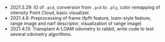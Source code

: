 - 2021.3.29: IO of `.pcd`, conversion from `.pcd` to `.ply`, color remapping of intensity Point Cloud, basic visualizer.
- 2021.4.8: Preprocessing of frame (fpfh feature, loam-style feature, range image and narf descriptor, visualization of range image)
- 2021.4.13: Transplant A-LOAM odometry to rabbit, write code to test several odometry algorithms.